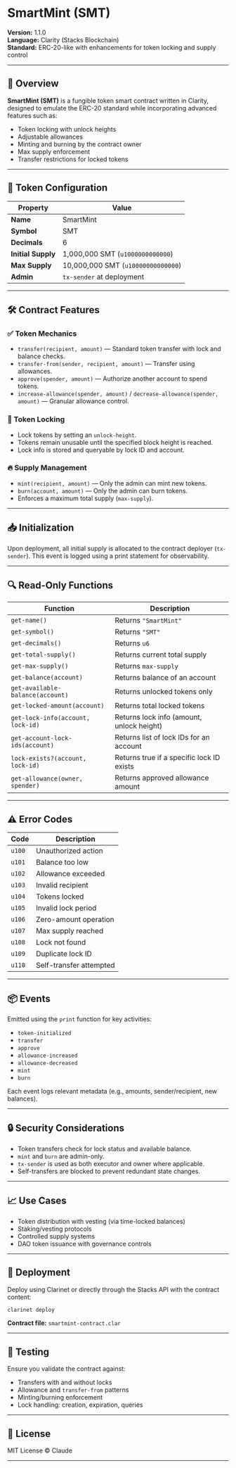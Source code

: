 # SmartMint (SMT)
**Version:** 1.1.0  
**Language:** Clarity (Stacks Blockchain)  
**Standard:** ERC-20-like with enhancements for token locking and supply control  

---

## 📘 Overview

**SmartMint (SMT)** is a fungible token smart contract written in Clarity, designed to emulate the ERC-20 standard while incorporating advanced features such as:

- Token locking with unlock heights  
- Adjustable allowances  
- Minting and burning by the contract owner  
- Max supply enforcement  
- Transfer restrictions for locked tokens  

---

## 🔧 Token Configuration

| Property        | Value                        |
|----------------|------------------------------|
| **Name**       | SmartMint                    |
| **Symbol**     | SMT                          |
| **Decimals**   | 6                            |
| **Initial Supply** | 1,000,000 SMT (`u1000000000000`) |
| **Max Supply** | 10,000,000 SMT (`u10000000000000`) |
| **Admin**      | `tx-sender` at deployment    |

---

## 🛠 Contract Features

### ✅ Token Mechanics
- `transfer(recipient, amount)` — Standard token transfer with lock and balance checks.  
- `transfer-from(sender, recipient, amount)` — Transfer using allowances.  
- `approve(spender, amount)` — Authorize another account to spend tokens.  
- `increase-allowance(spender, amount)` / `decrease-allowance(spender, amount)` — Granular allowance control.  

### 🔐 Token Locking
- Lock tokens by setting an `unlock-height`.  
- Tokens remain unusable until the specified block height is reached.  
- Lock info is stored and queryable by lock ID and account.  

### 🔥 Supply Management
- `mint(recipient, amount)` — Only the admin can mint new tokens.  
- `burn(account, amount)` — Only the admin can burn tokens.  
- Enforces a maximum total supply (`max-supply`).  

---

## 📥 Initialization

Upon deployment, all initial supply is allocated to the contract deployer (`tx-sender`). This event is logged using a print statement for observability.

---

## 🔍 Read-Only Functions

| Function                         | Description                                  |
|----------------------------------|----------------------------------------------|
| `get-name()`                    | Returns `"SmartMint"`                        |
| `get-symbol()`                  | Returns `"SMT"`                              |
| `get-decimals()`                | Returns `u6`                                 |
| `get-total-supply()`           | Returns current total supply                 |
| `get-max-supply()`             | Returns `max-supply`                         |
| `get-balance(account)`         | Returns balance of an account                |
| `get-available-balance(account)` | Returns unlocked tokens only               |
| `get-locked-amount(account)`   | Returns total locked tokens                  |
| `get-lock-info(account, lock-id)` | Returns lock info (amount, unlock height) |
| `get-account-lock-ids(account)` | Returns list of lock IDs for an account    |
| `lock-exists?(account, lock-id)`| Returns true if a specific lock ID exists   |
| `get-allowance(owner, spender)`| Returns approved allowance amount           |

---

## ⚠️ Error Codes

| Code  | Description              |
|-------|--------------------------|
| `u100` | Unauthorized action      |
| `u101` | Balance too low          |
| `u102` | Allowance exceeded       |
| `u103` | Invalid recipient        |
| `u104` | Tokens locked            |
| `u105` | Invalid lock period      |
| `u106` | Zero-amount operation    |
| `u107` | Max supply reached       |
| `u108` | Lock not found           |
| `u109` | Duplicate lock ID        |
| `u110` | Self-transfer attempted  |

---

## 📦 Events

Emitted using the `print` function for key activities:

- `token-initialized`  
- `transfer`  
- `approve`  
- `allowance-increased`  
- `allowance-decreased`  
- `mint`  
- `burn`  

Each event logs relevant metadata (e.g., amounts, sender/recipient, new balances).

---

## 🔒 Security Considerations

- Token transfers check for lock status and available balance.  
- `mint` and `burn` are admin-only.  
- `tx-sender` is used as both executor and owner where applicable.  
- Self-transfers are blocked to prevent redundant state changes.

---

## 📈 Use Cases

- Token distribution with vesting (via time-locked balances)  
- Staking/vesting protocols  
- Controlled supply systems  
- DAO token issuance with governance controls  

---

## 🚀 Deployment

Deploy using Clarinet or directly through the Stacks API with the contract content:

```bash
clarinet deploy
```

**Contract file:** `smartmint-contract.clar`

---

## 🧪 Testing

Ensure you validate the contract against:

- Transfers with and without locks  
- Allowance and `transfer-from` patterns  
- Minting/burning enforcement  
- Lock handling: creation, expiration, queries  

---

## 📜 License

MIT License © Claude

---
